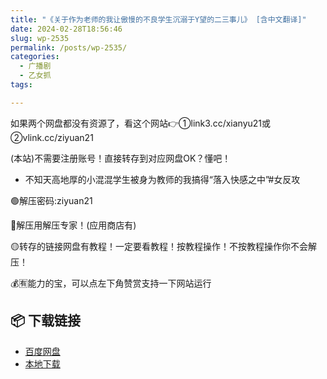 ```yaml
---
title: "《关于作为老师的我让傲慢的不良学生沉溺于Y望的二三事儿》 [含中文翻译]"
date: 2024-02-28T18:56:46
slug: wp-2535
permalink: /posts/wp-2535/
categories:
  - 广播剧
  - 乙女抓
tags:

---
```


如果两个网盘都没有资源了，看这个网站👉①link3.cc/xianyu21或②vlink.cc/ziyuan21

(本站)不需要注册账号！直接转存到对应网盘OK？懂吧！

*   不知天高地厚的小混混学生被身为教师的我搞得“落入快感之中”#女反攻

🟢解压密码:ziyuan21

🔵解压用解压专家！(应用商店有)

🟡转存的链接网盘有教程！一定要看教程！按教程操作！不按教程操作你不会解压！

💰🈶能力的宝，可以点左下角赞赏支持一下网站运行

## 📦 下载链接
- [百度网盘](https://blziyuan21.com/pay-download/2535?key=1790a1b0ca&down_id=0)
- [本地下载](https://blziyuan21.com/pay-download/2535?key=1790a1b0ca&down_id=1)

